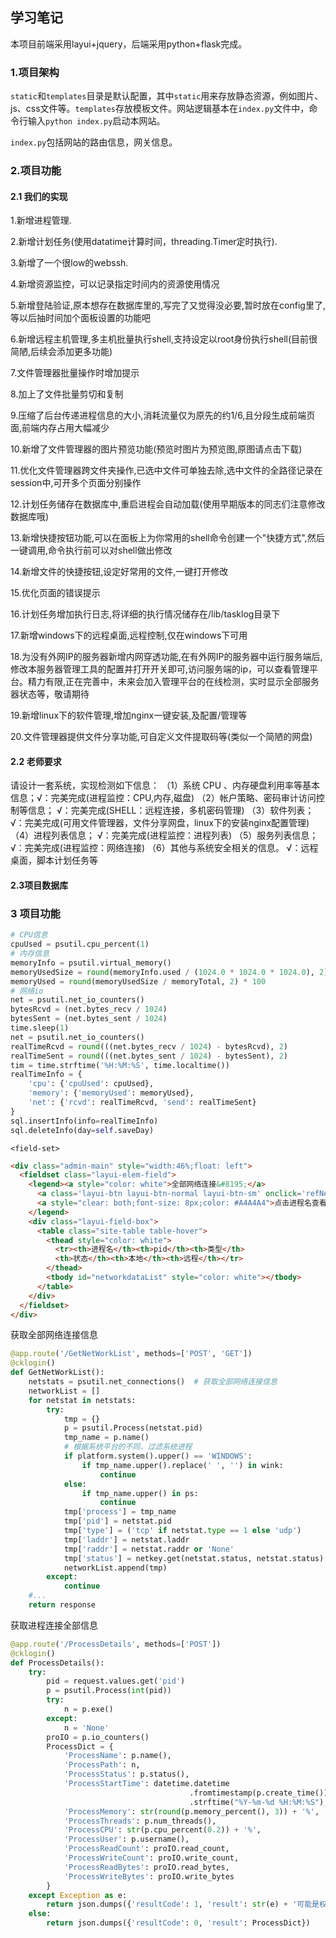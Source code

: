 ## 学习笔记

本项目前端采用layui+jquery，后端采用python+flask完成。

### 1.项目架构

`static`和`templates`目录是默认配置，其中`static`用来存放静态资源，例如图片、js、css文件等。`templates`存放模板文件。网站逻辑基本在`index.py`文件中，命令行输入`python index.py`启动本网站。

`index.py`包括网站的路由信息，网关信息。

### 2.项目功能

#### 2.1 我们的实现

1.新增进程管理.

2.新增计划任务(使用datatime计算时间，threading.Timer定时执行).

3.新增了一个很low的webssh.

4.新增资源监控，可以记录指定时间内的资源使用情况

5.新增登陆验证,原本想存在数据库里的,写完了又觉得没必要,暂时放在config里了,等以后抽时间加个面板设置的功能吧

6.新增远程主机管理,多主机批量执行shell,支持设定以root身份执行shell(目前很简陋,后续会添加更多功能)

7.文件管理器批量操作时增加提示

8.加上了文件批量剪切和复制

9.压缩了后台传递进程信息的大小,消耗流量仅为原先的约1/6,且分段生成前端页面,前端内存占用大幅减少

10.新增了文件管理器的图片预览功能(预览时图片为预览图,原图请点击下载)

11.优化文件管理器跨文件夹操作,已选中文件可单独去除,选中文件的全路径记录在session中,可开多个页面分别操作

12.计划任务储存在数据库中,重启进程会自动加载(使用早期版本的同志们注意修改数据库哦)

13.新增快捷按钮功能,可以在面板上为你常用的shell命令创建一个"快捷方式",然后一键调用,命令执行前可以对shell做出修改

14.新增文件的快捷按钮,设定好常用的文件,一键打开修改

15.优化页面的错误提示

16.计划任务增加执行日志,将详细的执行情况储存在/lib/tasklog目录下

17.新增windows下的远程桌面,远程控制,仅在windows下可用

18.为没有外网IP的服务器新增内网穿透功能,在有外网IP的服务器中运行服务端后,修改本服务器管理工具的配置并打开开关即可,访问服务端的ip，可以查看管理平台。精力有限,正在完善中，未来会加入管理平台的在线检测，实时显示全部服务器状态等，敬请期待

19.新增linux下的软件管理,增加nginx一键安装,及配置/管理等

20.文件管理器提供文件分享功能,可自定义文件提取码等(类似一个简陋的网盘)

#### 2.2 老师要求

请设计一套系统，实现检测如下信息：
（1）系统 CPU 、内存硬盘利用率等基本信息；√：完美完成(进程监控：CPU,内存,磁盘)
（2）帐户策略、密码审计访问控制等信息； √：完美完成(SHELL：远程连接，多机密码管理)
（3）软件列表； √：完美完成(可用文件管理器，文件分享网盘，linux下的安装nginx配置管理)
（4）进程列表信息； √：完美完成(进程监控：进程列表)
（5）服务列表信息； √：完美完成(进程监控：网络连接)
（6）其他与系统安全相关的信息。 √：远程桌面，脚本计划任务等

#### 2.3项目数据库

### 3 项目功能

```python
# CPU信息
cpuUsed = psutil.cpu_percent(1)
# 内存信息
memoryInfo = psutil.virtual_memory()
memoryUsedSize = round(memoryInfo.used / (1024.0 * 1024.0 * 1024.0), 2)
memoryUsed = round(memoryUsedSize / memoryTotal, 2) * 100
# 网络io
net = psutil.net_io_counters()
bytesRcvd = (net.bytes_recv / 1024)
bytesSent = (net.bytes_sent / 1024)
time.sleep(1)
net = psutil.net_io_counters()
realTimeRcvd = round(((net.bytes_recv / 1024) - bytesRcvd), 2)
realTimeSent = round(((net.bytes_sent / 1024) - bytesSent), 2)
tim = time.strftime('%H:%M:%S', time.localtime())
realTimeInfo = {
    'cpu': {'cpuUsed': cpuUsed},
    'memory': {'memoryUsed': memoryUsed},
    'net': {'rcvd': realTimeRcvd, 'send': realTimeSent}
}
sql.insertInfo(info=realTimeInfo)
sql.deleteInfo(day=self.saveDay)
```

`<field-set>`

```html
<div class="admin-main" style="width:46%;float: left">
  <fieldset class="layui-elem-field">
    <legend><a style="color: white">全部网络连接&#8195;</a>
      <a class='layui-btn layui-btn-normal layui-btn-sm' onclick='refNet()'>刷新</a>
      <a style="clear: both;font-size: 8px;color: #A4A4A4">点击进程名查看更多</a>
    </legend>
    <div class="layui-field-box">
      <table class="site-table table-hover">
        <thead style="color: white">
          <tr><th>进程名</th><th>pid</th><th>类型</th>
          <th>状态</th><th>本地</th><th>远程</th></tr>
        </thead>
        <tbody id="networkdataList" style="color: white"></tbody>
      </table>
    </div>
  </fieldset>
</div>
```

获取全部网络连接信息

```python 
@app.route('/GetNetWorkList', methods=['POST', 'GET'])
@cklogin()
def GetNetWorkList():
    netstats = psutil.net_connections()  # 获取全部网络连接信息
    networkList = []
    for netstat in netstats:
        try:
            tmp = {}
            p = psutil.Process(netstat.pid)
            tmp_name = p.name()
            # 根据系统平台的不同，过滤系统进程
            if platform.system().upper() == 'WINDOWS':
                if tmp_name.upper().replace(' ', '') in wink:
                    continue
            else:
                if tmp_name.upper() in ps:
                    continue
            tmp['process'] = tmp_name                                   # 程序文件名
            tmp['pid'] = netstat.pid                                    # 进程pid号
            tmp['type'] = ('tcp' if netstat.type == 1 else 'udp')       # 套接字类型
            tmp['laddr'] = netstat.laddr                                # 本地连接
            tmp['raddr'] = netstat.raddr or 'None'                      # 远程连接
            tmp['status'] = netkey.get(netstat.status, netstat.status)  # 连接状态
            networkList.append(tmp)
        except:
            continue
    #...
    return response
```

获取进程连接全部信息

```python 
@app.route('/ProcessDetails', methods=['POST'])
@cklogin()
def ProcessDetails():
    try:
        pid = request.values.get('pid')
        p = psutil.Process(int(pid))
        try:
            n = p.exe()
        except:
            n = 'None'
        proIO = p.io_counters()
        ProcessDict = {
            'ProcessName': p.name(),                                   # 进程名字
            'ProcessPath': n,                                          # 进程路径
            'ProcessStatus': p.status(),                               # 进程创建日期
            'ProcessStartTime': datetime.datetime                      
                                        .fromtimestamp(p.create_time())
                                        .strftime("%Y-%m-%d %H:%M:%S"),
            'ProcessMemory': str(round(p.memory_percent(), 3)) + '%',  # 进程内存
            'ProcessThreads': p.num_threads(),                         # 进程线程
            'ProcessCPU': str(p.cpu_percent(0.2)) + '%',               # 进程CPU
            'ProcessUser': p.username(),                               # 进程用户名
            'ProcessReadCount': proIO.read_count,                      # 进程读取IO
            'ProcessWriteCount': proIO.write_count,                    # 进程写入IO
            'ProcessReadBytes': proIO.read_bytes,                      # 进程读取字节数
            'ProcessWriteBytes': proIO.write_bytes                     # 进程写入字节数
        }
    except Exception as e:
        return json.dumps({'resultCode': 1, 'result': str(e) + '可能是权限不足'})
    else:
        return json.dumps({'resultCode': 0, 'result': ProcessDict})
```







